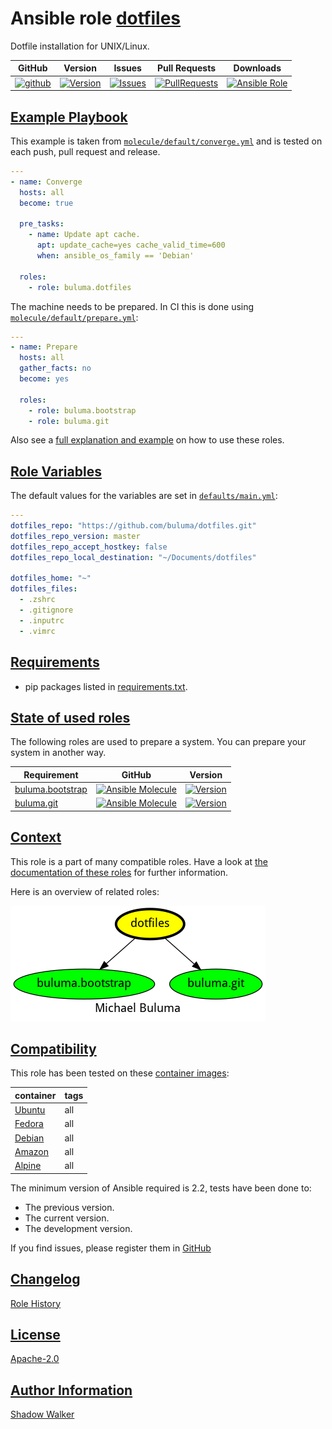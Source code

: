 # Ansible role [dotfiles](https://galaxy.ansible.com/ui/standalone/roles/buluma/dotfiles/documentation)

Dotfile installation for UNIX/Linux.

|GitHub|Version|Issues|Pull Requests|Downloads|
|------|-------|------|-------------|---------|
|[![github](https://github.com/buluma/ansible-role-dotfiles/actions/workflows/molecule.yml/badge.svg)](https://github.com/buluma/ansible-role-dotfiles/actions/workflows/molecule.yml)|[![Version](https://img.shields.io/github/release/buluma/ansible-role-dotfiles.svg)](https://github.com/buluma/ansible-role-dotfiles/releases/)|[![Issues](https://img.shields.io/github/issues/buluma/ansible-role-dotfiles.svg)](https://github.com/buluma/ansible-role-dotfiles/issues/)|[![PullRequests](https://img.shields.io/github/issues-pr-closed-raw/buluma/ansible-role-dotfiles.svg)](https://github.com/buluma/ansible-role-dotfiles/pulls/)|[![Ansible Role](https://img.shields.io/ansible/role/d/buluma/dotfiles)](https://galaxy.ansible.com/ui/standalone/roles/buluma/dotfiles/documentation)|

## [Example Playbook](#example-playbook)

This example is taken from [`molecule/default/converge.yml`](https://github.com/buluma/ansible-role-dotfiles/blob/master/molecule/default/converge.yml) and is tested on each push, pull request and release.

```yaml
---
- name: Converge
  hosts: all
  become: true

  pre_tasks:
    - name: Update apt cache.
      apt: update_cache=yes cache_valid_time=600
      when: ansible_os_family == 'Debian'

  roles:
    - role: buluma.dotfiles
```

The machine needs to be prepared. In CI this is done using [`molecule/default/prepare.yml`](https://github.com/buluma/ansible-role-dotfiles/blob/master/molecule/default/prepare.yml):

```yaml
---
- name: Prepare
  hosts: all
  gather_facts: no
  become: yes

  roles:
    - role: buluma.bootstrap
    - role: buluma.git
```

Also see a [full explanation and example](https://buluma.github.io/how-to-use-these-roles.html) on how to use these roles.

## [Role Variables](#role-variables)

The default values for the variables are set in [`defaults/main.yml`](https://github.com/buluma/ansible-role-dotfiles/blob/master/defaults/main.yml):

```yaml
---
dotfiles_repo: "https://github.com/buluma/dotfiles.git"
dotfiles_repo_version: master
dotfiles_repo_accept_hostkey: false
dotfiles_repo_local_destination: "~/Documents/dotfiles"

dotfiles_home: "~"
dotfiles_files:
  - .zshrc
  - .gitignore
  - .inputrc
  - .vimrc
```

## [Requirements](#requirements)

- pip packages listed in [requirements.txt](https://github.com/buluma/ansible-role-dotfiles/blob/master/requirements.txt).

## [State of used roles](#state-of-used-roles)

The following roles are used to prepare a system. You can prepare your system in another way.

| Requirement | GitHub | Version |
|-------------|--------|--------|
|[buluma.bootstrap](https://galaxy.ansible.com/buluma/bootstrap)|[![Ansible Molecule](https://github.com/buluma/ansible-role-bootstrap/actions/workflows/molecule.yml/badge.svg)](https://github.com/buluma/ansible-role-bootstrap/actions/workflows/molecule.yml)|[![Version](https://img.shields.io/github/release/buluma/ansible-role-bootstrap.svg)](https://github.com/shadowwalker/ansible-role-bootstrap)|
|[buluma.git](https://galaxy.ansible.com/buluma/git)|[![Ansible Molecule](https://github.com/buluma/ansible-role-git/actions/workflows/molecule.yml/badge.svg)](https://github.com/buluma/ansible-role-git/actions/workflows/molecule.yml)|[![Version](https://img.shields.io/github/release/buluma/ansible-role-git.svg)](https://github.com/shadowwalker/ansible-role-git)|

## [Context](#context)

This role is a part of many compatible roles. Have a look at [the documentation of these roles](https://buluma.github.io/) for further information.

Here is an overview of related roles:

![dependencies](https://raw.githubusercontent.com/buluma/ansible-role-dotfiles/png/requirements.png "Dependencies")

## [Compatibility](#compatibility)

This role has been tested on these [container images](https://hub.docker.com/u/buluma):

|container|tags|
|---------|----|
|[Ubuntu](https://hub.docker.com/repository/docker/buluma/ubuntu/general)|all|
|[Fedora](https://hub.docker.com/repository/docker/buluma/fedora/general)|all|
|[Debian](https://hub.docker.com/repository/docker/buluma/debian/general)|all|
|[Amazon](https://hub.docker.com/repository/docker/buluma/amazonlinux/general)|all|
|[Alpine](https://hub.docker.com/repository/docker/buluma/alpine/general)|all|

The minimum version of Ansible required is 2.2, tests have been done to:

- The previous version.
- The current version.
- The development version.

If you find issues, please register them in [GitHub](https://github.com/buluma/ansible-role-dotfiles/issues)

## [Changelog](#changelog)

[Role History](https://github.com/buluma/ansible-role-dotfiles/blob/master/CHANGELOG.md)

## [License](#license)

[Apache-2.0](https://github.com/buluma/ansible-role-dotfiles/blob/master/LICENSE)

## [Author Information](#author-information)

[Shadow Walker](https://buluma.github.io/)

